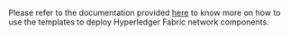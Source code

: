 Please refer to the documentation provided [here](https://docs.microsoft.com/en-us/azure/blockchain/templates/hyperledger-fabric-consortium-azure-kubernetes-service) to know more on how to use the templates to deploy Hyperledger Fabric network components. 

